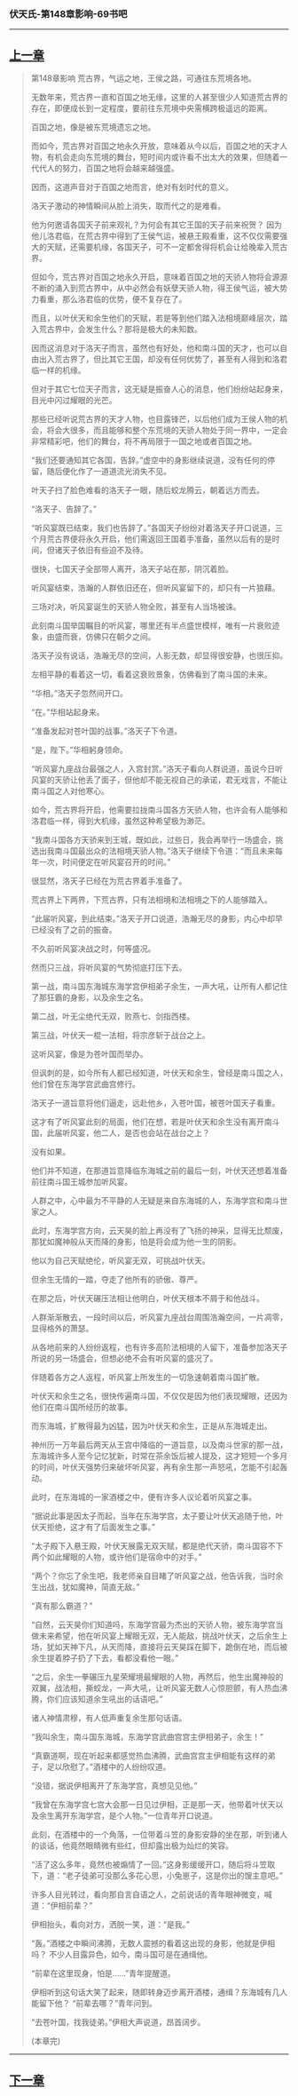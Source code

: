 ### 伏天氏-第148章影响-69书吧

--------
[上一章](./6c28a222a4600cba93d77fad1eee33d2.md)
--------


>
>
>
>第148章影响
>荒古界，气运之地，王侯之路，可通往东荒境各地。
>
>无数年来，荒古界一直和百国之地无缘，这里的人甚至很少人知道荒古界的存在，即便成长到一定程度，要前往东荒境中央需横跨极遥远的距离。
>
>百国之地，像是被东荒境遗忘之地。
>
>而如今，荒古界对百国之地永久开放，意味着从今以后，百国之地的天才人物，有机会走向东荒境的舞台，短时间内或许看不出太大的效果，但随着一代代人的努力，百国之地将会越来越强盛。
>
>因而，这道声音对于百国之地而言，绝对有划时代的意义。
>
>洛天子激动的神情瞬间从脸上消失，取而代之的是难看。
>
>他为何邀请各国天子前来观礼？为何会有其它王国的天子前来祝贺？
>因为他儿洛君临，在荒古界中得到了王侯气运，被悬王殿看重，这不仅仅需要强大的天赋，还需要机缘，各国天子，可不一定都舍得将机会让给晚辈入荒古界。
>
>但如今，荒古界对百国之地永久开启，意味着百国之地的天骄人物将会源源不断的涌入到荒古界中，从中必然会有妖孽天骄人物，得王侯气运，被大势力看重，那么洛君临的优势，便不复存在了。
>
>而且，以叶伏天和余生他们的天赋，若是等到他们踏入法相境巅峰层次，踏入荒古界中，会发生什么？那将是极大的未知数。
>
>因而这消息对于洛天子而言，虽然也有好处，他和南斗国的天才，也可以自由出入荒古界了，但比其它王国，却没有任何优势了，甚至有人得到和洛君临一样的机缘。
>
>但对于其它七位天子而言，这无疑是振奋人心的消息，他们纷纷站起身来，目光中闪过耀眼的光芒。
>
>那些已经听说荒古界的天才人物，也目露锋芒，以后他们成为王侯人物的机会，将会大很多，而且能够和整个东荒境的天骄人物处于同一界中，一定会非常精彩吧，他们的舞台，将不再局限于一国之地或者百国之地。
>
>“我们还要通知其它各国，告辞。”虚空中的身影继续说道，没有任何的停留，随后便化作了一道道流光消失不见。
>
>叶天子扫了脸色难看的洛天子一眼，随后蛟龙腾云，朝着远方而去。
>
>“洛天子、告辞了。”
>
>“听风宴既已结束，我们也告辞了。”各国天子纷纷对着洛天子开口说道，三个月荒古界便将永久开启，他们需返回王国着手准备，虽然以后有的是时间，但诸天子依旧有些迫不及待。
>
>很快，七国天子全部带人离开，洛天子站在那，阴沉着脸。
>
>听风宴结束，浩瀚的人群依旧还在，但听风宴留下的，却只有一片狼藉。
>
>三场对决，听风宴诞生的天骄人物全败，甚至有人当场被诛。
>
>此刻南斗国举国瞩目的听风宴，哪里还有半点盛世模样，唯有一片衰败迹象，由盛而衰，仿佛只在朝夕之间。
>
>洛天子没有说话，浩瀚无尽的空间，人影无数，却显得很安静，也很压抑。
>
>左相平静的看着这一切，看着这衰败景象，仿佛看到了南斗国的未来。
>
>“华相。”洛天子忽然间开口。
>
>“在。”华相站起身来。
>
>“准备发起对苍叶国的战事。”洛天子下令道。
>
>“是，陛下。”华相躬身领命。
>
>“听风宴九座战台最强之人，入宫封赏。”洛天子看向人群说道，虽说今日听风宴的天骄让他丢了面子，但他却不能无视自己的承诺，君无戏言，不能让南斗国之人对他寒心。
>
>如今，荒古界将开启，他需要拉拢南斗国各方天骄人物，也许会有人能够和洛君临一样，得到大机缘，虽然这种希望极为渺茫。
>
>“我南斗国各方天骄来到王城，既如此，过些日，我会再举行一场盛会，挑选出我南斗国最出众的法相境天骄人物。”洛天子继续下令道：“而且未来每年一次，时间便定在听风宴召开的时间。”
>
>很显然，洛天子已经在为荒古界着手准备了。
>
>荒古界上下两界，下荒古界，只有法相境和法相境之下的人能够踏入。
>
>“此届听风宴，到此结束。”洛天子开口说道，浩瀚无尽的身影，内心中却早已经没有了之前的振奋。
>
>不久前听风宴决战之时，何等盛况。
>
>然而只三战，将听风宴的气势彻底打压下去。
>
>第一战，南斗国东海城东海学宫伊相弟子余生，一声大吼，让所有人都记住了那狂霸的身影，以及余生之名。
>
>第二战，叶无尘绝代无双，败燕七、剑指西楼。
>
>第三战，叶伏天一棍一法相，将宗彦斩于战台之上。
>
>这听风宴，像是为苍叶国而举办。
>
>但讽刺的是，如今所有人都已经知道，叶伏天和余生，曾经是南斗国之人，他们曾在东海学宫武曲宫修行。
>
>洛天子一道旨意将他们逼走，远赴他乡，入苍叶国，被苍叶国天子看重。
>
>这才有了听风宴此刻的局面，他们在想，若是叶伏天和余生没有离开南斗国，此届听风宴，他二人，是否也会站在战台之上？
>
>没有如果。
>
>他们并不知道，在那道旨意降临东海城之前的最后一刻，叶伏天还想着准备前往南斗国王城参加听风宴。
>
>人群之中，心中最为不平静的人无疑是来自东海城的人，东海学宫和南斗世家之人。
>
>此时，东海学宫方向，云天昊的脸上再没有了飞扬的神采，显得无比颓废，那犹如魔神般从天而降的身影，怕是将会成为他一生的阴影。
>
>他以为自己天赋绝伦，听风宴无双，可挑战叶伏天。
>
>但余生无情的一踏，夺走了他所有的骄傲、尊严。
>
>在那之后，叶伏天碾压法相让他明白，叶伏天根本不屑于和他战斗。
>
>人群渐渐散去，一段时间以后，听风宴九座战台周围浩瀚空间，一片凋零，显得格外的萧瑟。
>
>从各地前来的人纷纷返程，也有许多高阶法相境的人留下，准备参加洛天子所说的另一场盛会，但想必绝不会有听风宴的盛况了。
>
>伴随着各方之人返程，听风宴上所发生的一切急速朝着南斗国扩散。
>
>叶伏天和余生之名，很快传遍南斗国，不仅仅是因为他们表现耀眼，还因为他们在南斗国所经历的故事。
>
>而东海城，扩散得最为凶猛，因为叶伏天和余生，正是从东海城走出。
>
>神州历一万年最后两天从王宫中降临的一道旨意，以及南斗世家的那一战，东海城许多人至今记忆犹新，时常在茶余饭后被人提及，这才短短一个多月的时间，叶伏天强势归来破坏听风宴，再有余生那一声怒吼，怎能不引起轰动。
>
>此时，在东海城的一家酒楼之中，便有许多人议论着听风宴之事。
>
>“据说此事是因太子而起，当年在东海学宫，太子要让叶伏天追随于他，叶伏天拒绝，这才有了后面发生之事。”
>
>“太子殿下入悬王殿，叶伏天展露无双天赋，都是绝代天骄，南斗国容不下两个如此耀眼的人物，或许他们是宿命中的对手。”
>
>“两个？你忘了余生吧，我老师亲自目睹了听风宴之战，他告诉我，当时余生出战，犹如魔神，简直无敌。”
>
>“真有那么霸道？”
>
>“自然，云天昊你们知道吗，东海学宫最为杰出的天骄人物，被东海学宫当做未来希望，他在听风宴上耀眼无双，无人能敌，挑战叶伏天，之后余生上场，犹如天神下凡，从天而降，直接将云天昊踩在脚下，跪倒在地，而后被余生提着脖子扔了下去，看都没看他一眼。”
>
>“之后，余生一拳碾压九星荣耀境最耀眼的人物，再然后，他生出魔神般的双翼，战法相，撕蛟龙，一声大吼，让听风宴无数人心惊胆颤，有人热血沸腾，你们应该知道余生吼出的话语吧。”
>
>诸人神情肃穆，有人低声重复余生那句话语。
>
>“我叫余生，南斗国东海城，东海学宫武曲宫宫主伊相弟子，余生！”
>
>“真霸道啊，现在听起来都感觉热血沸腾，武曲宫宫主伊相能有这样的弟子，足以欣慰了。”酒楼中的人纷纷叹道。
>
>“没错，据说伊相离开了东海学宫，真想见见他。”
>
>“我曾在东海学宫七宫大会那一日见过伊相，正是那一天，他带着叶伏天以及余生离开东海学宫，是个人物。”一位青年开口说道。
>
>此刻，在酒楼中的一个角落，一位带着斗笠的身影安静的坐在那，听到诸人的谈话，他竟然眼睛微有些红，但却露出极为灿烂的笑容。
>
>“活了这么多年，竟然也被煽情了一回。”这身影缓缓开口，随后将斗笠取下，道：“老子徒弟可没那么多花心思，小兔崽子，这是你出的馊主意吧。”
>
>许多人目光转过，看向那自言自语之人，之前说话的青年眼神微变，喊道：“伊相前辈？”
>
>伊相抬头，看向对方，洒脱一笑，道：“是我。”
>
>“轰。”酒楼之中瞬间沸腾，无数人震撼的看着这出现的身影，他就是伊相吗？
>不少人目露异色，如今，南斗国可是在通缉他。
>
>“前辈在这里现身，怕是……”青年提醒道。
>
>伊相听到这句话大笑了起来，随即转身迈步离开酒楼，通缉？东海城有几人能留下他？
>“前辈去哪？”青年问到。
>
>“去苍叶国，找我徒弟。”伊相大声说道，昂首阔步。
>
>(本章完)
>
>

--------
[下一章](./cdbfae51a69c31d44ca0c230c08d998f.md)
--------
